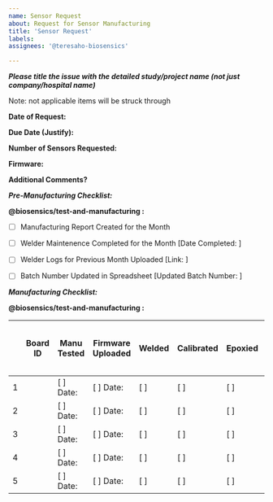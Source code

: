 ```yaml
---
name: Sensor Request
about: Request for Sensor Manufacturing
title: 'Sensor Request'
labels: 
assignees: '@teresaho-biosensics'

---
```

***Please title the issue with the detailed study/project name (not just company/hospital name)***

Note: not applicable items will be struck through

**Date of Request:**

**Due Date (Justify):**

**Number of Sensors Requested:**

**Firmware:**

**Additional Comments?**


***Pre-Manufacturing Checklist:***

**@biosensics/test-and-manufacturing :**
- [ ] Manufacturing Report Created for the Month
- [ ] Welder Maintenence Completed for the Month [Date Completed: ]
- [ ] Welder Logs for Previous Month Uploaded [Link: ]
- [ ] Batch Number Updated in Spreadsheet [Updated Batch Number: ]


***Manufacturing Checklist:***

**@biosensics/test-and-manufacturing :**

|   	| Board ID 	| Manu Tested         	| Firmware Uploaded 	| Welded 	| Calibrated 	| Epoxied 	| Verified and Ready for Shipment 	|
|---	|----------	|-------------	        |-------------------	|--------	|------------	|---------	|---------------------------------	|
| 1 	|          	| [ ] Date:            	| [ ] Date:          	| [ ]    	| [ ]        	| [ ]      	| [ ]                              	|
| 2 	|          	| [ ] Date:            	| [ ] Date:          	| [ ]    	| [ ]        	| [ ]      	| [ ]                             	|
| 3 	|          	| [ ] Date:            	| [ ] Date:          	| [ ]   	| [ ]        	| [ ]      	| [ ]                              	|
| 4 	|          	| [ ] Date:            	| [ ] Date:          	| [ ]    	| [ ]        	| [ ]      	| [ ]                              	|
| 5 	|          	| [ ] Date:            	| [ ] Date:  	      	| [ ]   	| [ ]        	| [ ]      	| [ ]                              	|


